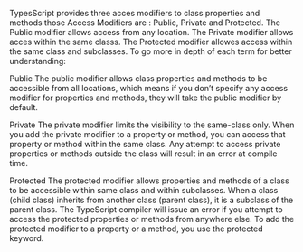 TypesScript provides three acces modifiers to class properties and methods those
Access Modifiers are : Public, Private and Protected. 
The Public modifier allows access from any location. 
The Private modifier allows acces within the same classs. 
The Protected modifier allowes access within the same class and subclasses.
To go more in depth of each term for better understanding: 

Public
The public modifier allows class properties and methods to be accessible from all locations, which means 
if you don’t specify any access modifier for properties and methods, they will take the public modifier by default.

Private 
The private modifier limits the visibility to the same-class only. 
When you add the private modifier to a property or method, you can access that property or method within the same class.
Any attempt to access private properties or methods outside the class will result in an error at compile time.

Protected
The protected modifier allows properties and methods of a class to be accessible within same class and within subclasses.
When a class (child class) inherits from another class (parent class), it is a subclass of the parent class.
The TypeScript compiler will issue an error if you attempt to access the protected properties or methods from anywhere else.
To add the protected modifier to a property or a method, you use the protected keyword. 

